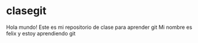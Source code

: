 # clasegit

Hola mundo!
Este es mi repositorio de clase para aprender git
Mi nombre es felix y estoy aprendiendo git
